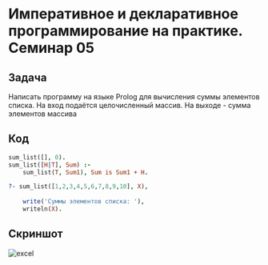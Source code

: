 # Императивное и декларативное программирование на практике. Семинар 05

## Задача


Написать программу на языке Prolog для вычисления суммы
элементов списка. На вход подаётся целочисленный массив.
На выходе - сумма элементов массива

## Код

```prolog
sum_list([], 0).
sum_list([H|T], Sum) :- 
    sum_list(T, Sum1), Sum is Sum1 + H.

?- sum_list([1,2,3,4,5,6,7,8,9,10], X),
    
    write('Суммы элементов списка: '), 
    writeln(X).
```

## Скриншот

![excel](/Скриншот.png "excel")